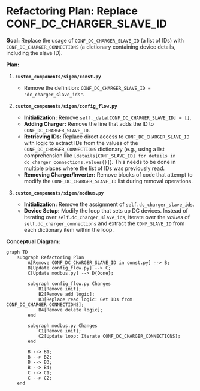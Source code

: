 # Refactoring Plan: Replace CONF_DC_CHARGER_SLAVE_ID

**Goal:** Replace the usage of `CONF_DC_CHARGER_SLAVE_ID` (a list of IDs) with `CONF_DC_CHARGER_CONNECTIONS` (a dictionary containing device details, including the slave ID).

**Plan:**

1.  **`custom_components/sigen/const.py`**
    *   Remove the definition: `CONF_DC_CHARGER_SLAVE_ID = "dc_charger_slave_ids"`.

2.  **`custom_components/sigen/config_flow.py`**
    *   **Initialization:** Remove `self._data[CONF_DC_CHARGER_SLAVE_ID] = []`.
    *   **Adding Charger:** Remove the line that adds the ID to `CONF_DC_CHARGER_SLAVE_ID`.
    *   **Retrieving IDs:** Replace direct access to `CONF_DC_CHARGER_SLAVE_ID` with logic to extract IDs from the values of the `CONF_DC_CHARGER_CONNECTIONS` dictionary (e.g., using a list comprehension like `[details[CONF_SLAVE_ID] for details in dc_charger_connections.values()]`). This needs to be done in multiple places where the list of IDs was previously read.
    *   **Removing Charger/Inverter:** Remove blocks of code that attempt to modify the `CONF_DC_CHARGER_SLAVE_ID` list during removal operations.

3.  **`custom_components/sigen/modbus.py`**
    *   **Initialization:** Remove the assignment of `self.dc_charger_slave_ids`.
    *   **Device Setup:** Modify the loop that sets up DC devices. Instead of iterating over `self.dc_charger_slave_ids`, iterate over the *values* of `self.dc_charger_connections` and extract the `CONF_SLAVE_ID` from each dictionary item within the loop.

**Conceptual Diagram:**

```mermaid
graph TD
    subgraph Refactoring Plan
        A[Remove CONF_DC_CHARGER_SLAVE_ID in const.py] --> B;
        B[Update config_flow.py] --> C;
        C[Update modbus.py] --> D{Done};

        subgraph config_flow.py Changes
            B1[Remove init];
            B2[Remove add logic];
            B3[Replace read logic: Get IDs from CONF_DC_CHARGER_CONNECTIONS];
            B4[Remove delete logic];
        end

        subgraph modbus.py Changes
            C1[Remove init];
            C2[Update loop: Iterate CONF_DC_CHARGER_CONNECTIONS];
        end

        B --> B1;
        B --> B2;
        B --> B3;
        B --> B4;
        C --> C1;
        C --> C2;
    end